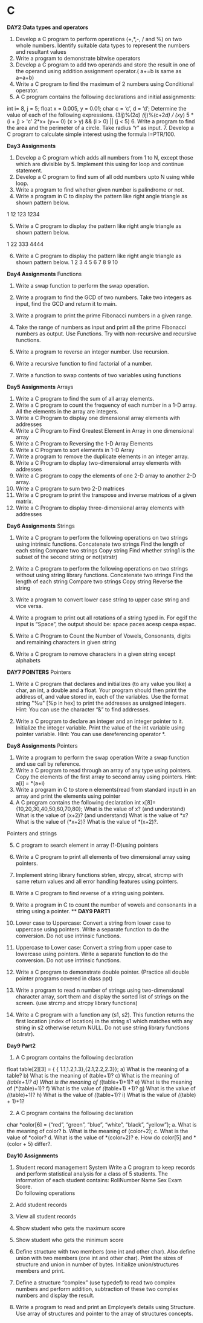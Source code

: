 # C

**DAY2:Data types and operators**
1. Develop a C program to perform operations (+,*,-, / and %) on two whole numbers. Identify suitable data types to represent the numbers and resultant values
2. Write a program to demonstrate bitwise operators
3. Develop a C program to add two operands and store the result in one of the operand using addition assignment operator.( a+=b is same as a=a+b)
4. Write a C program to find the maximum of 2 numbers using Conditional operator.
5. A C program contains the following declarations and initial assignments: 

int  i= 8, j = 5; 
float  x = 0.005,  y = 0.01; 
char c = ‘c’, d = ‘d’; 
Determine the value of each of the following expressions. 
(3*i*j)%(2*d) 
(i*j)%(c+2*d) / (x*y) 
5 * (i + j) > 'c' 
2*x+ (y== 0) 
(x > y) && (i > 0) || (j < 5) 
6.  Write a program to find the area and the perimeter of a circle. 
    Take radius “r” as input.
7. Develop a C program to calculate simple interest using the formula I=PTR/100. 

**Day3 Assignments**
1. Develop a C program which adds all numbers from 1 to N, except those which are divisible by 5. Implement this using for loop and continue statement. 
2. Develop a C program to find sum of all odd numbers upto N using while loop. 
3. Write a program to find whether given number is palindrome or not. 
4. Write a program in C to display the pattern like right angle triangle as shown pattern below.

1
12
123
1234

5. Write a C program to display the pattern like right angle triangle as shown pattern below.

1
22
333
4444

6. Write a C program to display the pattern like right angle triangle as shown pattern below.
1
2 3
4 5 6
7 8 9 10


**Day4 Assignments**
Functions
1. Write a swap function to perform the swap operation.
2. Write a program to find the GCD of two numbers.
Take two integers as input, find the GCD and return it to main.
3. Write a program to print the prime Fibonacci numbers in a given range.
4. Take the range of numbers as input and print all the prime Fibonacci numbers as output. Use Functions. Try with non-recursive and recursive functions.

5. Write a program to reverse an integer number.
Use recursion.

6. Write a recursive function to find factorial of a number. 

7. Write a function to swap contents of two variables using functions 

**Day5 Assignments**
 Arrays
1. Write a C program to find the sum of all array elements.
2.  Write a C program to count the frequency of each number in a 1-D array.
All the elements in the array are integers.
3. Write a C Program to display one dimensional array elements with addresses
4. Write a C Program to Find Greatest Element in Array in one dimensional array 
5. Write a C Program to Reversing the 1-D Array Elements 
6. Write a C Program to sort elements in 1-D Array
7. Write a program to remove the duplicate elements in an integer array.
8.  Write a C Program to display two-dimensional array elements with addresses
9. Write a C program to copy the elements of one 2-D array to another 2-D array.
10.  Write a C program to sum two 2-D matrices
11.  Write a C program to print the transpose and inverse matrices of a given matrix.
12. Write a C Program to display three-dimensional array elements with addresses


**Day6 Assignments**
 Strings
1. Write a C program to perform the following operations on two strings using intrinsic functions.
Concatenate two strings
Find the length of each string
Compare two strings
Copy string
Find whether string1 is the subset of the second string or not(strstr)
2. Write a C program to perform the following operations on two strings without using string library functions.
Concatenate two strings
Find the length of each string
Compare two strings
Copy string
Reverse the string

3. Write a program to convert lower case string to upper case string and vice versa. 
4. Write a program to print out all rotations of a string typed in. For eg:if the input is “Space”, the output should be: space paces acesp cespa espac.
5. Write a C Program to Count the Number of Vowels, Consonants, digits and remaining characters in given string
6. Write a C program to remove characters in a given string except alphabets

 **DAY7 POINTERS**
 Pointers
1. Write a C program that declares and initializes (to any value you like) a char, an int, a double and a float. Your program should then print the address of, and value stored in, each of the variables. 
Use the format string "%u" [%p in hex] to print the addresses as unsigned integers. 
Hint: You can use the character “&” to find addresses.

2. Write a C program to declare an integer and an integer pointer to it. Initialize the integer variable. Print the value of the int variable using pointer variable.
Hint: You can use dereferencing operator *.

**Day8 Assignments**
 Pointers
1. Write a program to perform the swap operation 
Write a swap function and use call by reference.
2.  Write a C program to read through an array of any type using pointers. Copy the elements of the first array to second array using pointers.
Hint: a[i] = *(a+i)
3. Write a program in C to store n elements(read from standard input) in an array and print the elements using pointer
4. A C program contains the following declaration 
int x[8]= {10,20,30,40,50,60,70,80}; 
What is the value of x? (and understand)
What is the value of (x+2)? (and understand)
What is the value of *x? 
What is the value of (*x+2)? 
What is the value of *(x+2)?. 

Pointers and strings 

5. C program to search element in array (1-D)using pointers
6. Write a C program to print all elements of two dimensional array using pointers.
7. Implement string library functions strlen, strcpy, strcat, strcmp with same return values and all error handling features using pointers. 
8. Write a C program to find reverse of a string using pointers.
9. Write a program in C to count the number of vowels and consonants in a string using a pointer.
**
**DAY9 PART1**

1.  Lower case to Uppercase: Convert a string from lower case to uppercase using pointers. Write a separate function to do the conversion. Do not use intrinsic functions. 
2. Uppercase to Lower case: Convert a string from upper case to lowercase using pointers. Write a separate function to do the conversion. Do not use intrinsic functions. 
3. Write a C program to demonstrate double pointer.
(Practice all double pointer programs covered in class ppt)

4. Write a program to read n number of strings using two-dimensional character array, sort them and display the sorted list of strings on the screen. (use strcmp and strcpy library functions) 

5. Write a C program with a function any (s1, s2). This function returns the first location (index of location) in the string s1 which matches with any string in s2 otherwise return NULL. Do not use string library functions (strstr).


**Day9 Part2**
1. A C program contains the following declaration 

float table[2][3] = { { 1.1,1.2,1.3},{2.1,2.2,2.3}}; 
a) What is the meaning of a table? 
b) What is the meaning of (table+1)? 
c) What is the meaning of *(table+1)? 
d) What is the meaning of (*(table+1)+1)? 
e) What is the meaning of (*(table)+1)? 
f) What is the value of *(*(table+1) +1)? 
g) What is the value of *(*(table)+1)? 
h) What is the value of *(*(table+1)? 
i) What is the value of *(*(table) + 1)+1? 

2. A C program contains the following declaration 

char *color[6] = {“red”, “green”, “blue”, “white”, “black”, “yellow”}; 
a. What is the meaning of color? 
b. What is the meaning of (color+2); 
c. What is the value of *color? 
d. What is the value of *(color+2)? 
e. How do color[5] and *(color + 5) differ?. 

**Day10 Assignments**
1.  Student record management System 
Write a C program to keep records and perform statistical analysis for a class of 5 students.  The information of each student contains: 
RollNumber
Name
Sex
Exam Score.  
Do following operations
1. Add student records
2. View all student records
3. Show student who gets the maximum score
4. Show student who gets the minimum score

2. Define structure with two members (one int and other char). Also define union with two members (one int and other char). Print the sizes of structure and union in number of bytes. Initialize union/structures members and print.

3. Define a structure “complex” (use typedef) to read two complex numbers and perform addition, subtraction of these two complex numbers and display the result.

4. Write a program to read and print an Employee’s details using Structure.
Use array of structures and pointer to the array of structures concepts.














